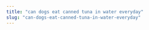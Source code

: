 ```yaml
---
title: "can dogs eat canned tuna in water everyday"
slug: "can-dogs-eat-canned-tuna-in-water-everyday"
---
```


